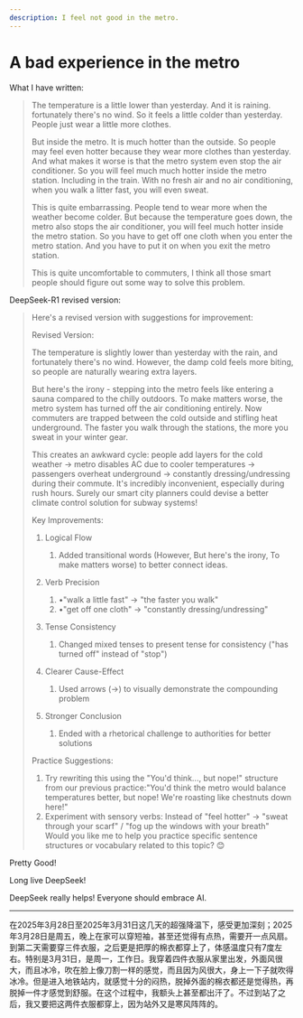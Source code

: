 ```yaml
---
description: I feel not good in the metro.
---
```


# A bad experience in the metro

What I have written:

> The temperature is a little lower than yesterday. And it is raining. fortunately there's no wind. So it feels a little colder than yesterday. People just wear a little more clothes.
>
>
>
> But inside the metro. It is much hotter than the outside. So people may feel even hotter because they wear more clothes than yesterday. And what makes it worse is that the metro system even stop the air conditioner. So you will feel much much hotter inside the metro station. Including in the train. With no fresh air and no air conditioning, when you walk a litter fast, you will even sweat.
>
>
>
> This is quite embarrassing. People tend to wear more when the weather become colder. But because the temperature goes down, the metro also stops the air conditioner, you will feel much hotter inside the metro station. So you have to get off one cloth when you enter the metro station. And you have to put it on when you exit the metro station.
>
>
>
> This is quite uncomfortable to commuters, I think all those smart people should figure out some way to solve this problem.

DeepSeek-R1 revised version:

> Here's a revised version with suggestions for improvement:
>
> Revised Version:&#x20;
>
> The temperature is slightly lower than yesterday with the rain, and fortunately there's no wind. However, the damp cold feels more biting, so people are naturally wearing extra layers.
>
>
>
> But here's the irony - stepping into the metro feels like entering a sauna compared to the chilly outdoors. To make matters worse, the metro system has turned off the air conditioning entirely. Now commuters are trapped between the cold outside and stifling heat underground. The faster you walk through the stations, the more you sweat in your winter gear.
>
>
>
> This creates an awkward cycle: people add layers for the cold weather → metro disables AC due to cooler temperatures → passengers overheat underground → constantly dressing/undressing during their commute. It's incredibly inconvenient, especially during rush hours. Surely our smart city planners could devise a better climate control solution for subway systems!
>
>
>
> Key Improvements:
>
> 1. Logical Flow
>    1. Added transitional words (However, But here's the irony, To make matters worse) to better connect ideas.
> 2. Verb Precision
>    1. •"walk a little fast" → "the faster you walk"
>    2. •"get off one cloth" → "constantly dressing/undressing"
> 3. Tense Consistency
>    1. Changed mixed tenses to present tense for consistency ("has turned off" instead of "stop")
> 4. Clearer Cause-Effect
>    1. Used arrows (→) to visually demonstrate the compounding problem
> 5.  Stronger Conclusion
>
>     1. Ended with a rhetorical challenge to authorities for better solutions&#x20;
>
>
>
> Practice Suggestions:
>
> 1. Try rewriting this using the "You'd think..., but nope!" structure from our previous practice:"You'd think the metro would balance temperatures better, but nope! We're roasting like chestnuts down here!"
> 2. Experiment with sensory verbs: Instead of "feel hotter" → "sweat through your scarf" / "fog up the windows with your breath" Would you like me to help you practice specific sentence structures or vocabulary related to this topic? 😊



Pretty Good!

Long live DeepSeek!

DeepSeek really helps! Everyone should embrace AI.



***



在2025年3月28日至2025年3月31日这几天的超强降温下，感受更加深刻；2025年3月28日是周五，晚上在家可以穿短袖，甚至还觉得有点热，需要开一点风扇。到第二天需要穿三件衣服，之后更是把厚的棉衣都穿上了，体感温度只有7度左右。特别是3月31日，是周一，工作日。我穿着四件衣服从家里出发，外面风很大，而且冰冷，吹在脸上像刀割一样的感觉，而且因为风很大，身上一下子就吹得冰冷。但是进入地铁站内，就感觉十分的闷热，脱掉外面的棉衣都还是觉得热，再脱掉一件才感觉到舒服。在这个过程中，我额头上甚至都出汗了。不过到站了之后，我又要把这两件衣服都穿上，因为站外又是寒风阵阵的。

